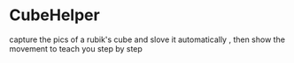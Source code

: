# CubeHelper
capture the pics of a rubik's cube and slove it automatically , then show the movement to teach you step by step
